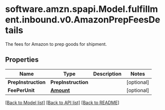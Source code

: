 # software.amzn.spapi.Model.fulfillment.inbound.v0.AmazonPrepFeesDetails
The fees for Amazon to prep goods for shipment.

## Properties

Name | Type | Description | Notes
------------ | ------------- | ------------- | -------------
**PrepInstruction** | **PrepInstruction** |  | [optional] 
**FeePerUnit** | [**Amount**](Amount.md) |  | [optional] 

[[Back to Model list]](../README.md#documentation-for-models) [[Back to API list]](../README.md#documentation-for-api-endpoints) [[Back to README]](../README.md)


